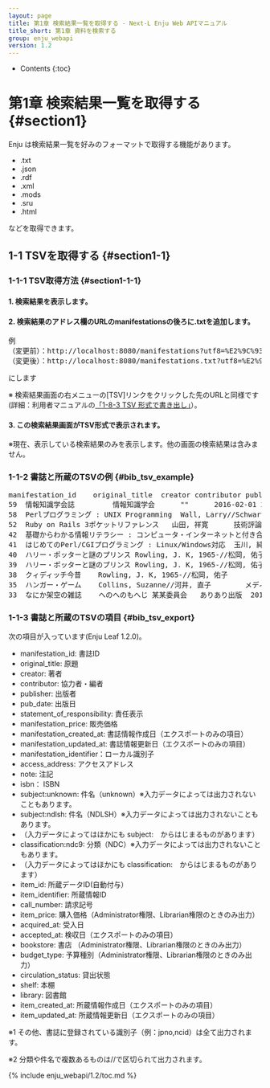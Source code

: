 ```yaml
---
layout: page
title: 第1章 検索結果一覧を取得する - Next-L Enju Web APIマニュアル
title_short: 第1章 資料を検索する
group: enju_webapi
version: 1.2
---
```


* Contents
{:toc}

第1章 検索結果一覧を取得する {#section1}
================================

Enju は検索結果一覧を好みのフォーマットで取得する機能があります。

* .txt
* .json
* .rdf
* .xml
* .mods
* .sru
* .html

などを取得できます。

1-1 TSVを取得する {#section1-1}
------------------------------------

### 1-1-1 TSV取得方法 {#section1-1-1} 

#### 1. 検索結果を表示します。

#### 2. 検索結果のアドレス欄のURLのmanifestationsの後ろに.txtを追加します。

<pre>
例
（変更前）：http://localhost:8080/manifestations?utf8=%E2%9C%93&query=&commit=%E6%A4%9C%E7%B4%A2
（変更後）：http://localhost:8080/manifestations.txt?utf8=%E2%9C%93&query=&commit=%E6%A4%9C%E7%B4%A2
</pre>

にします

※ 検索結果画面の右メニューの[TSV]リンクをクリックした先のURLと同様です(詳細：利用者マニュアルの[「1-8-3 TSV 形式で書き出し」](enju_user_1.html#section1-8-3)）。

#### 3. この検索結果画面がTSV形式で表示されます。 

※現在、表示している検索結果のみを表示します。他の画面の検索結果は含みません。

### 1-1-2 書誌と所蔵のTSVの例 {#bib_tsv_example}

<pre>
manifestation_id	original_title	creator	contributor	publisher	pub_date	statement_of_responsibility	manifestation_price	manifestation_created_at	manifestation_updated_at	manifestation_identifier	access_address	note	isbn	issn	jpno	doi	iss_itemno	lccn	issn_l	subject:unknown	subject:ndlsh	subject:bsh	subject:lcsh	classification:ndc9	classification:ddc	classification:clno	classification:ndc8	item_id	item_identifier	call_number	item_price	acquired_at	accepted_at	bookstore	budget_type	circulation_status	shelf	library	item_created_at	item_updated_at
59	情報知識学会誌			情報知識学会		""		2016-02-01 22:32:40 +0900	2016-02-01 22:32:41 +0900	http://iss.ndl.go.jp/books/R100000002-I000010302329-00				18817661			R100000002-I000010302329-00		09171436								
58	Perlプログラミング : UNIX Programming	Wall, Larry//Schwartz, Randal L//近藤, 嘉雪, 1961-		ソフトバンク出版事業部	1993-02	Larry Wall, Randal L.Schwartz 著; 近藤嘉雪 訳	4500	2016-02-01 22:32:16 +0900	2016-02-01 22:32:21 +0900	http://iss.ndl.go.jp/books/R100000002-I000002233875-00			9784890523849		93026947		R100000002-I000002233875-00			""	プログラミング用言語	""	""	""	""	""	007.64
52	Ruby on Rails 3ポケットリファレンス	山田, 祥寛		技術評論社	2012-03	山田祥寛 著	2780	2016-01-25 16:53:22 +0900	2016-02-01 22:04:12 +0900	http://iss.ndl.go.jp/books/R100000002-I023338308-00	""	""	9784774149806		22044410		R100000002-I023338308-00			""	ウェブアプリケーション	""	""	547.483	""	""	""
42	基礎からわかる情報リテラシー : コンピュータ・インターネットと付き合う基礎知識	奥村, 晴彦 	奥村, 晴彦 （著）	技術評論社	2014-02	奥村晴彦 著	1480	2015-12-26 17:54:55 +0900	2016-01-03 18:11:59 +0900	http://iss.ndl.go.jp/books/R100000002-I025107686-00	http://sample.jp/zzz.html	注記・・・	9784774162133		22349643		R100000002-I025107686-00			""	aaa//bbb	ccc	""	007//007.58	""	K|a|b	""	41	1987501	K062||4	1900	2015-01-10 00:00:00 +0900		あさま書店	siryohi	Available On Shelf	first_shelf	yours	2016-01-03 15:37:47 +0900	2016-01-03 15:37:47 +0900
41	はじめてのPerl/CGIプログラミング : Linux/Windows対応	玉川, 純, 1973-		秀和システム	2005-12	玉川純 著	2600	2015-12-26 17:51:17 +0900	2015-12-26 17:51:24 +0900	http://iss.ndl.go.jp/books/R100000002-I000008025272-00			9784798012032		20953804		R100000002-I000008025272-00			""	インターネット//プログラミング (コンピュータ)	""	""	547.483	""	""	""
40	ハリー・ポッターと謎のプリンス	Rowling, J. K, 1965-//松岡, 佑子//Schlesinger, Dan, 1955-		静山社	2010-03	J.K.ローリング 作; 松岡佑子 訳; ダン・シュレシンジャー 画		2015-12-26 15:24:08 +0900	2015-12-26 15:26:19 +0900	http://iss.ndl.go.jp/books/R100000002-I000010816152-00			9784863890442		21729546		R100000002-I000010816152-00							933.7	""	""	""	40	986003							Available On Shelf	first_shelf	yours	2015-12-26 15:26:19 +0900	2015-12-26 15:26:19 +0900
39	ハリー・ポッターと謎のプリンス	Rowling, J. K, 1965-//松岡, 佑子//Schlesinger, Dan, 1955-		静山社	2010-03	J.K.ローリング 作; 松岡佑子 訳; ダン・シュレシンジャー 画		2015-12-26 15:23:34 +0900	2015-12-26 15:28:59 +0900	http://iss.ndl.go.jp/books/R100000002-I000010816007-00			9784863890435		21729541		R100000002-I000010816007-00							933.7	""	""	""	39	986002							On Loan	first_shelf	yours	2015-12-26 15:25:52 +0900	2015-12-26 15:28:59 +0900
38	クィディッチ今昔	Rowling, J. K, 1965-//松岡, 佑子		静山社	2014-03	J.K.ローリング 作; 松岡佑子 訳	620	2015-12-26 15:22:30 +0900	2016-01-31 21:21:37 +0900	http://iss.ndl.go.jp/books/R100000002-I025292085-00			9784863892514		22375950		R100000002-I025292085-00							933.7	""	""	""	38	986001							On Loan	first_shelf	yours	2015-12-26 15:25:23 +0900	2016-01-31 21:21:37 +0900
35	ハンガー・ゲーム	Collins, Suzanne//河井, 直子		メディアファクトリー	2009-10	スーザン・コリンズ 著; 河井直子 訳	1800	2015-12-25 13:31:41 +0900	2015-12-26 01:27:57 +0900	http://iss.ndl.go.jp/books/R100000002-I000010857500-00	http://sample.jp/zzz.html	""	9784840130639		21753740		R100000002-I000010857500-00							933.7	""	""	""	37	888701	933|コ|1						On Loan	first_shelf	yours	2015-12-25 13:32:32 +0900	2015-12-25 13:32:59 +0900
33	なにか架空の雑誌	へのへのもへじ	某某委員会	ありあり出版	2011	どこそこ委員会（編）	1900	2015-12-24 20:10:21 +0900	2015-12-26 14:22:17 +0900	567890	http://sample.jp/	注記は?		00279153
</pre>

### 1-1-3 書誌と所蔵のTSVの項目 {#bib_tsv_export}

次の項目が入っています(Enju Leaf 1.2.0)。

<!-- 全件エクスポート（Librarian権限以上のみ）、
検索結果一覧エクスポート、検索結果詳細エクスポートの出力項目は
1.2.0ではところ共通です。 
-->

* manifestation_id: 書誌ID
* original_title: 原題
* creator: 著者
* contributor: 協力者・編者
* publisher: 出版者
* pub_date: 出版日
* statement_of_responsibility: 責任表示
* manifestation_price: 販売価格
* manifestation_created_at: 書誌情報作成日（エクスポートのみの項目）
* manifestation_updated_at: 書誌情報更新日（エクスポートのみの項目）
* manifestation_identifier：ローカル識別子
* access_address: アクセスアドレス
* note: 注記
* isbn： ISBN
* subject:unknown: 件名（unknown）※入力データによっては出力されないこともあります。
* subject:ndlsh: 件名（NDLSH）※入力データによっては出力されないこともあります。
* （入力データによってはほかにも subject:　からはじまるものがあります）
* classification:ndc9: 分類（NDC）※入力データによっては出力されないこともあります。
* （入力データによってはほかにも classification:　からはじまるものがあります）
* item_id: 所蔵データID(自動付与）
* item_identifier: 所蔵情報ID
* call_number: 請求記号
* item_price: 購入価格（Administrator権限、Librarian権限のときのみ出力）
* acquired_at: 受入日
* accepted_at: 検収日（エクスポートのみの項目）
* bookstore: 書店 （Administrator権限、Librarian権限のときのみ出力）
* budget_type: 予算種別（Administrator権限、Librarian権限のときのみ出力）
* circulation_status: 貸出状態
* shelf: 本棚
* library: 図書館
* item_created_at: 所蔵情報作成日（エクスポートのみの項目）
* item_updated_at: 所蔵情報更新日（エクスポートのみの項目）

※1 その他、書誌に登録されている識別子（例：jpno,ncid）は全て出力されます。

※2 分類や件名で複数あるものは//で区切られて出力されます。

{% include enju_webapi/1.2/toc.md %}

